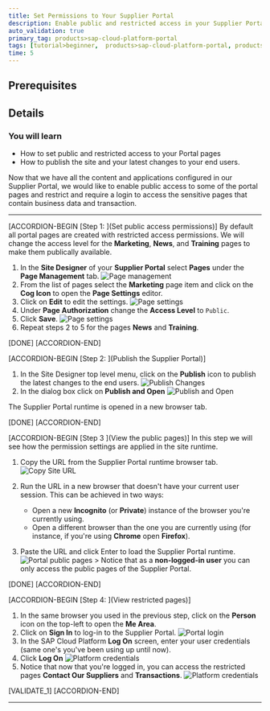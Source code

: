 ```yaml
---
title: Set Permissions to Your Supplier Portal
description: Enable public and restricted access in your Supplier Portal pages.
auto_validation: true
primary_tag: products>sap-cloud-platform-portal
tags: [tutorial>beginner,  products>sap-cloud-platform-portal, products>sap-cloud-platform]
time: 5
---
```


## Prerequisites  


## Details
### You will learn  
  - How to set public and restricted access to your Portal pages
  - How to publish the site and your latest changes to your end users.

Now that we have all the content and applications configured in our Supplier Portal, we would like to enable public access to some of the portal pages and restrict and require a login to access the sensitive pages that contain business data and transaction.

---

[ACCORDION-BEGIN [Step 1: ](Set public access permissions)]
By default all portal pages are created with restricted access permissions. We will change the access level for the **Marketing**, **News**, and **Training** pages to make them publically available.

  1. In the **Site Designer** of your **Supplier Portal** select **Pages** under the **Page Management** tab.
    ![Page management](1-page-management.png)
  2. From the list of pages select the **Marketing** page item and click on the **Cog Icon** to open the **Page Settings** editor.
  3. Click on **Edit** to edit the settings.
    ![Page settings](2-page-settings.png)
  4. Under **Page Authorization** change the **Access Level** to `Public`.
  5. Click **Save**.
    ![Page settings](3-page-authorization.png)
  6. Repeat steps 2 to 5 for the pages **News** and **Training**.

[DONE]
[ACCORDION-END]

[ACCORDION-BEGIN [Step 2: ](Publish the Supplier Portal)]
  1. In the Site Designer top level menu, click on the **Publish** icon to publish the latest changes to the end users.
    ![Publish Changes](4-publish-page.png)
  2. In the dialog box click on **Publish and Open**
  ![Publish and Open](5-publish-and-open.png)

The Supplier Portal runtime is opened in a new browser tab.


[DONE]
[ACCORDION-END]

[ACCORDION-BEGIN [Step 3 ](View the public pages)]
In this step we will see how the permission settings are applied in the site runtime.

  1. Copy the URL from the Supplier Portal runtime browser tab.
    ![Copy Site URL](6-copy-site-url.png)
  2. Run the URL in a new browser that doesn't have your current user session. This can be achieved in two ways:

     - Open a new **Incognito** (or **Private**) instance of the browser you're currently using.
     - Open a different browser than the one you are currently using (for instance, if you're using **Chrome** open **Firefox**).
  3. Paste the URL and click Enter to load the Supplier Portal runtime.
    ![Portal public pages](7-public-pages.png)
    > Notice that as a **non-logged-in user** you can only access the public pages of the Supplier Portal.


[DONE]
[ACCORDION-END]

[ACCORDION-BEGIN [Step 4: ](View restricted pages)]
  1. In the same browser you used in the previous step, click on the **Person** icon on the top-left to open the **Me Area**.
  2. Click on **Sign In** to log-in to the Supplier Portal.
    ![Portal login](8-login.png)
  3. In the SAP Cloud Platform **Log On** screen, enter your user credentials (same one's you've been using up until now).
  4. Click **Log On**
    ![Platform credentials](9-platfrom-ceredentials.png)
  5. Notice that now that you're logged in, you can access the restricted pages **Contact Our Suppliers** and **Transactions**.
  ![Platform credentials](10-restricted-pages.png)

[VALIDATE_1]
[ACCORDION-END]

---
